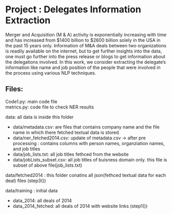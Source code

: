# Project  : Delegates Information Extraction 
Merger and Acquisition (M & A) activity is exponentially increasing with time and has increased from $1400 billion to $2600 billion solely in the USA in the past 15 years only. Information of M&A deals between two organizations is readily available on the internet, but to get further insights into the data, one must go further into the press release or blogs to get information about the delegations involved. In this work, we consider extracting the delegate’s information like name and job position of the people that were involved in the process using various NLP techniques.



## Files:

Code1.py: main code file  
metrics.py: code file to check NER results  

data: all data is inside this folder  
- data/metadata.csv: are files that contains company name and the file name in which there fetched textual data is stored  
- data/ner_fetched2014.csv: update of metadata.csv -> after pre processing : contains columns with person names, organziation names, and job titles  
- data/job_lists.txt: all job titles fethced from the website  
- data/jobLists_subset.csv: all job titles of buisness domain only. this file is subset of above file(job_lists.txt)    

data/fetched2014  : this folder conatins all json(fethced textual data for each deal) files (step3())   

data/training : initial data  
- data_2014: all deals of 2014  
- data_2014_fetched: all deals of 2014 with website links (step1())     
